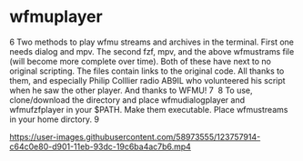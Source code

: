 



# wfmuplayer
6
Two methods to play wfmu streams and archives in the terminal. First one needs dialog and mpv. The second fzf, mpv, and the above wfmustrams file (will become more complete over time). Both of these have next to no original scripting. The files contain links to the original code. All thanks to them, and especially Philip Colllier radio AB9IL who volunteered his script when he saw the other player. And thanks to WFMU!
7
​
8
To use, clone/download the directory and place wfmudialogplayer and wfmufzfplayer in your $PATH. Make them executable. Place wfmustreams in your home dirctory.
9


https://user-images.githubusercontent.com/58973555/123757914-c64c0e80-d901-11eb-93dc-19c6ba4ac7b6.mp4

